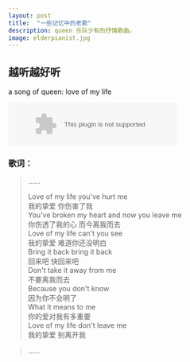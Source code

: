 ```yaml
---
layout: post
title:  "一些记忆中的老歌"
description: queen 乐队少有的抒情歌曲。
image: elderpianist.jpg
---
```


## 越听越好听

a song of queen: love of my life  

<embed src="http://music.163.com/style/swf/widget.swf?sid=18317626&type=2&auto=1&width=320&height=66" width="340" height="86"  allowNetworking="all"></embed>



### 歌词：


> ……
> 
> Love of my life you've hurt me  
我的挚爱 你伤害了我  
You've broken my heart and now you leave me  
你伤透了我的心 而今离我而去  
Love of my life can't you see  
我的挚爱 难道你还没明白  
Bring it back bring it back  
回来吧 快回来吧  
Don't take it away from me  
不要离我而去  
Because you don't know  
因为你不会明了  
What it means to me  
你的爱对我有多重要  
Love of my life don't leave me  
我的挚爱 别离开我  

> ……